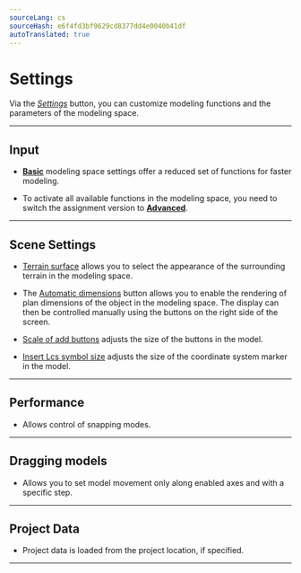 ```yaml
---
sourceLang: cs
sourceHash: e6f4fd3bf9629cd8377dd4e0040b41df
autoTranslated: true
---
```


# Settings

  <p>Via the <u><i>Settings</i></u> button, you can customize modeling functions and the parameters of the modeling space.</p>

  <hr class="main">

  <h2>Input</h2>
  <ul>
    <li><p><u><b>Basic</b></u> modeling space settings offer a reduced set of functions for faster modeling.</p></li>
    <li><p>To activate all available functions in the modeling space, you need to switch the assignment version to <u><b>Advanced</b></u>.</p></li>
  </ul>

  <hr class="main">

  <h2>Scene Settings</h2>
  <ul>
    <li><p><u>Terrain surface</u> allows you to select the appearance of the surrounding terrain in the modeling space.</p></li>
    <li><p>The <u>Automatic dimensions</u> button allows you to enable the rendering of plan dimensions of the object in the modeling space. The display can then be controlled manually using the buttons on the right side of the screen.</p></li>
    <li><p><u>Scale of add buttons</u> adjusts the size of the buttons in the model.</p></li>
    <li><p><u>Insert Lcs symbol size</u> adjusts the size of the coordinate system marker in the model.</p></li>
  </ul>

  <hr class="main">

  <h2>Performance</h2>
  <ul>
  <li><p>Allows control of snapping modes.</p></li>
  </ul>

  <hr class="main">

  <h2>Dragging models</h2>
  <ul>
  <li><p>Allows you to set model movement only along enabled axes and with a specific step.</p></li>
  </ul>

  <hr class="main">

  <h2>Project Data</h2>
  <ul>
  <li><p>Project data is loaded from the project location, if specified.</p></li>
  </ul>

  <hr class="main">

<!-- product: HiStruct Roofs -->